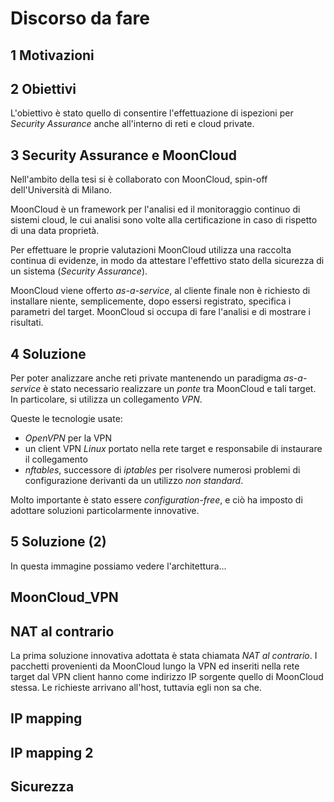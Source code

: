 # Discorso da fare

## 1 Motivazioni




## 2 Obiettivi

L'obiettivo è stato quello di consentire l'effettuazione di
ispezioni per _Security Assurance_ anche all'interno di reti e cloud private.


## 3 Security Assurance e MoonCloud

Nell'ambito della tesi si è collaborato con MoonCloud, spin-off dell'Università di Milano.


MoonCloud è un framework per l'analisi ed il monitoraggio continuo di
sistemi cloud, le cui analisi sono volte alla certificazione in caso di rispetto
di una data proprietà.

Per effettuare le proprie valutazioni MoonCloud utilizza una raccolta continua di evidenze, in modo da attestare l'effettivo stato della sicurezza di un sistema (_Security Assurance_).

MoonCloud viene offerto _as-a-service_, al cliente finale non è richiesto di installare niente, semplicemente, dopo essersi registrato, specifica i parametri del target. MoonCloud si occupa di fare l'analisi e di mostrare i risultati.

## 4 Soluzione

Per poter analizzare anche reti private mantenendo un paradigma _as-a-service_ è stato necessario realizzare un *ponte* tra MoonCloud e tali target. In particolare, si utilizza un collegamento *VPN*.

Queste le tecnologie usate:

- *OpenVPN* per la VPN
- un client VPN *Linux*  portato nella rete target e responsabile di instaurare il collegamento
- *nftables*, successore di _iptables_ per risolvere numerosi problemi di configurazione derivanti da un utilizzo _non standard_.

Molto importante è stato essere _configuration-free_, e ciò ha imposto di adottare soluzioni particolarmente innovative.

## 5 Soluzione (2)

In questa immagine possiamo vedere l'architettura...

## MoonCloud_VPN


## NAT al contrario

La prima soluzione innovativa adottata è stata chiamata *NAT al contrario*. I pacchetti provenienti da MoonCloud lungo la VPN ed inseriti nella rete target dal VPN client hanno come indirizzo IP sorgente quello di MoonCloud stessa. Le richieste arrivano all'host, tuttavia egli non sa che.

## IP mapping


## IP mapping 2


## Sicurezza

